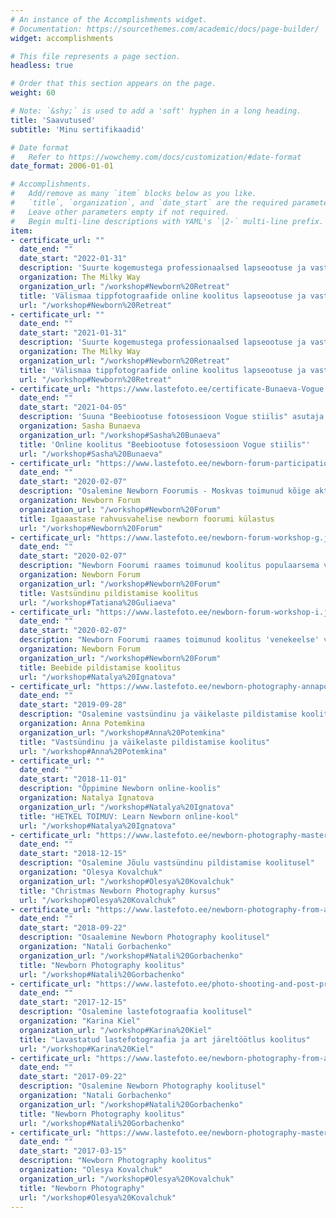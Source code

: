```yaml
---
# An instance of the Accomplishments widget.
# Documentation: https://sourcethemes.com/academic/docs/page-builder/
widget: accomplishments

# This file represents a page section.
headless: true

# Order that this section appears on the page.
weight: 60

# Note: `&shy;` is used to add a 'soft' hyphen in a long heading.
title: 'Saavutused'
subtitle: 'Minu sertifikaadid'

# Date format
#   Refer to https://wowchemy.com/docs/customization/#date-format
date_format: 2006-01-01

# Accomplishments.
#   Add/remove as many `item` blocks below as you like.
#   `title`, `organization`, and `date_start` are the required parameters.
#   Leave other parameters empty if not required.
#   Begin multi-line descriptions with YAML's `|2-` multi-line prefix.
item:
- certificate_url: ""
  date_end: ""
  date_start: "2022-01-31"
  description: 'Suurte kogemustega professionaalsed lapseootuse ja vastsündinud beebide fotograafid jagasid oma kogemusi'
  organization: The Milky Way
  organization_url: "/workshop#Newborn%20Retreat"
  title: 'Välismaa tippfotograafide online koolitus lapseootuse ja vastsündinute pildistamise kohta'
  url: "/workshop#Newborn%20Retreat"
- certificate_url: ""
  date_end: ""
  date_start: "2021-01-31"
  description: 'Suurte kogemustega professionaalsed lapseootuse ja vastsündinud beebide fotograafid jagasid oma kogemusi'
  organization: The Milky Way
  organization_url: "/workshop#Newborn%20Retreat"
  title: 'Välismaa tippfotograafide online koolitus lapseootuse ja vastsündinute pildistamise kohta'
  url: "/workshop#Newborn%20Retreat"
- certificate_url: "https://www.lastefoto.ee/certificate-Bunaeva-Vogue.jpg"
  date_end: ""
  date_start: "2021-04-05"
  description: 'Suuna "Beebiootuse fotosessioon Vogue stiilis" asutaja veebikursus - Sasha Bunaeva'
  organization: Sasha Bunaeva 
  organization_url: "/workshop#Sasha%20Bunaeva"
  title: 'Online koolitus "Beebiootuse fotosessioon Vogue stiilis"'
  url: "/workshop#Sasha%20Bunaeva"
- certificate_url: "https://www.lastefoto.ee/newborn-forum-participation.jpg"
  date_end: ""
  date_start: "2020-02-07"
  description: "Osalemine Newborn Foorumis - Moskvas toimunud kõige aktuaalsem vastsündinu fotograafia üritus"
  organization: Newborn Forum 
  organization_url: "/workshop#Newborn%20Forum"
  title: Igaaastase rahvusvahelise newborn foorumi külastus
  url: "/workshop#Newborn%20Forum"
- certificate_url: "https://www.lastefoto.ee/newborn-forum-workshop-g.jpg"
  date_end: ""
  date_start: "2020-02-07"
  description: "Newborn Foorumi raames toimunud koolitus populaarsema vastsündinu fotograafi poolt - Tatiana Guliaeva"
  organization: Newborn Forum 
  organization_url: "/workshop#Newborn%20Forum" 
  title: Vastsündinu pildistamise koolitus
  url: "/workshop#Tatiana%20Guliaeva"
- certificate_url: "https://www.lastefoto.ee/newborn-forum-workshop-i.jpg"
  date_end: ""
  date_start: "2020-02-07"
  description: "Newborn Foorumi raames toimunud koolitus 'venekeelse' vastsündinu fotograafia asutaja poolt - Natalya Ignatova"
  organization: Newborn Forum 
  organization_url: "/workshop#Newborn%20Forum"
  title: Beebide pildistamise koolitus
  url: "/workshop#Natalya%20Ignatova"
- certificate_url: "https://www.lastefoto.ee/newborn-photography-annapotemkina.jpg"
  date_end: ""
  date_start: "2019-09-28"
  description: "Osalemine vastsündinu ja väikelaste pildistamise koolituses"
  organization: Anna Potemkina
  organization_url: "/workshop#Anna%20Potemkina"
  title: "Vastsündinu ja väikelaste pildistamise koolitus"
  url: "/workshop#Anna%20Potemkina"  
- certificate_url: ""
  date_end: ""
  date_start: "2018-11-01"
  description: "Õppimine Newborn online-koolis"
  organization: Natalya Ignatova
  organization_url: "/workshop#Natalya%20Ignatova"
  title: "HETKEL TOIMUV: Learn Newborn online-kool"
  url: "/workshop#Natalya%20Ignatova" 
- certificate_url: "https://www.lastefoto.ee/newborn-photography-masterclass-olesya-kovalchuk.jpg"
  date_end: ""
  date_start: "2018-12-15"
  description: "Osalemine Jõulu vastsündinu pildistamise koolitusel"
  organization: "Olesya Kovalchuk"
  organization_url: "/workshop#Olesya%20Kovalchuk"
  title: "Christmas Newborn Photography kursus"
  url: "/workshop#Olesya%20Kovalchuk"   
- certificate_url: "https://www.lastefoto.ee/newborn-photography-from-a-to-z.jpg"
  date_end: ""
  date_start: "2018-09-22"
  description: "Osaalemine Newborn Photography koolitusel"
  organization: "Natali Gorbachenko"
  organization_url: "/workshop#Natali%20Gorbachenko"
  title: "Newborn Photography koolitus"
  url: "/workshop#Natali%20Gorbachenko" 
- certificate_url: "https://www.lastefoto.ee/photo-shooting-and-post-production-karina-kiel.jpg"
  date_end: ""
  date_start: "2017-12-15"
  description: "Osalemine lastefotograafia koolitusel"
  organization: "Karina Kiel"
  organization_url: "/workshop#Karina%20Kiel"
  title: "Lavastatud lastefotograafia ja art järeltöötlus koolitus"
  url: "/workshop#Karina%20Kiel" 
- certificate_url: "https://www.lastefoto.ee/newborn-photography-from-a-to-z.jpg"
  date_end: ""
  date_start: "2017-09-22"
  description: "Osalemine Newborn Photography koolitusel"
  organization: "Natali Gorbachenko"
  organization_url: "/workshop#Natali%20Gorbachenko"
  title: "Newborn Photography koolitus"
  url: "/workshop#Natali%20Gorbachenko" 
- certificate_url: "https://www.lastefoto.ee/newborn-photography-masterclass-olesya-kovalchuk.jpg"
  date_end: ""
  date_start: "2017-03-15"
  description: "Newborn Photography koolitus"
  organization: "Olesya Kovalchuk"
  organization_url: "/workshop#Olesya%20Kovalchuk"
  title: "Newborn Photography"
  url: "/workshop#Olesya%20Kovalchuk"   
---
```

